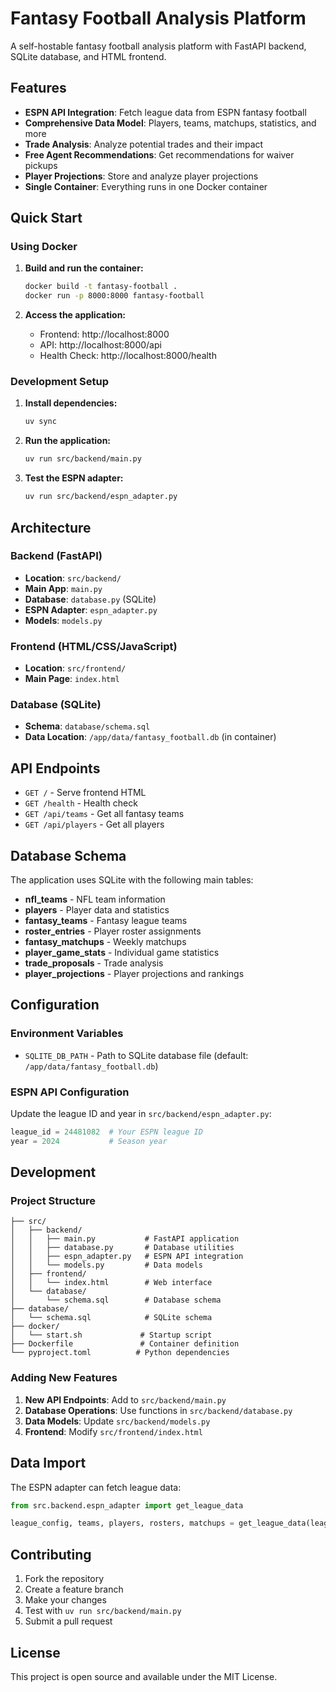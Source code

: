 # Fantasy Football Analysis Platform

A self-hostable fantasy football analysis platform with FastAPI backend, SQLite database, and HTML frontend.

## Features

- **ESPN API Integration**: Fetch league data from ESPN fantasy football
- **Comprehensive Data Model**: Players, teams, matchups, statistics, and more
- **Trade Analysis**: Analyze potential trades and their impact
- **Free Agent Recommendations**: Get recommendations for waiver pickups
- **Player Projections**: Store and analyze player projections
- **Single Container**: Everything runs in one Docker container

## Quick Start

### Using Docker

1. **Build and run the container:**
   ```bash
   docker build -t fantasy-football .
   docker run -p 8000:8000 fantasy-football
   ```

2. **Access the application:**
   - Frontend: http://localhost:8000
   - API: http://localhost:8000/api
   - Health Check: http://localhost:8000/health

### Development Setup

1. **Install dependencies:**
   ```bash
   uv sync
   ```

2. **Run the application:**
   ```bash
   uv run src/backend/main.py
   ```

3. **Test the ESPN adapter:**
   ```bash
   uv run src/backend/espn_adapter.py
   ```

## Architecture

### Backend (FastAPI)
- **Location**: `src/backend/`
- **Main App**: `main.py`
- **Database**: `database.py` (SQLite)
- **ESPN Adapter**: `espn_adapter.py`
- **Models**: `models.py`

### Frontend (HTML/CSS/JavaScript)
- **Location**: `src/frontend/`
- **Main Page**: `index.html`

### Database (SQLite)
- **Schema**: `database/schema.sql`
- **Data Location**: `/app/data/fantasy_football.db` (in container)

## API Endpoints

- `GET /` - Serve frontend HTML
- `GET /health` - Health check
- `GET /api/teams` - Get all fantasy teams
- `GET /api/players` - Get all players

## Database Schema

The application uses SQLite with the following main tables:

- **nfl_teams** - NFL team information
- **players** - Player data and statistics
- **fantasy_teams** - Fantasy league teams
- **roster_entries** - Player roster assignments
- **fantasy_matchups** - Weekly matchups
- **player_game_stats** - Individual game statistics
- **trade_proposals** - Trade analysis
- **player_projections** - Player projections and rankings

## Configuration

### Environment Variables

- `SQLITE_DB_PATH` - Path to SQLite database file (default: `/app/data/fantasy_football.db`)

### ESPN API Configuration

Update the league ID and year in `src/backend/espn_adapter.py`:

```python
league_id = 24481082  # Your ESPN league ID
year = 2024           # Season year
```

## Development

### Project Structure

```
├── src/
│   ├── backend/
│   │   ├── main.py           # FastAPI application
│   │   ├── database.py       # Database utilities
│   │   ├── espn_adapter.py   # ESPN API integration
│   │   └── models.py         # Data models
│   ├── frontend/
│   │   └── index.html        # Web interface
│   └── database/
│       └── schema.sql        # Database schema
├── database/
│   └── schema.sql            # SQLite schema
├── docker/
│   └── start.sh             # Startup script
├── Dockerfile               # Container definition
└── pyproject.toml          # Python dependencies
```

### Adding New Features

1. **New API Endpoints**: Add to `src/backend/main.py`
2. **Database Operations**: Use functions in `src/backend/database.py`
3. **Data Models**: Update `src/backend/models.py`
4. **Frontend**: Modify `src/frontend/index.html`

## Data Import

The ESPN adapter can fetch league data:

```python
from src.backend.espn_adapter import get_league_data

league_config, teams, players, rosters, matchups = get_league_data(league_id, year)
```

## Contributing

1. Fork the repository
2. Create a feature branch
3. Make your changes
4. Test with `uv run src/backend/main.py`
5. Submit a pull request

## License

This project is open source and available under the MIT License.